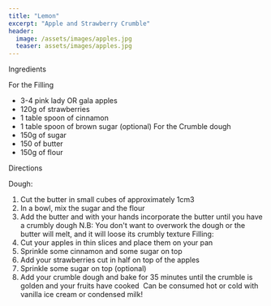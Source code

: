 ```yaml
---
title: "Lemon"
excerpt: "Apple and Strawberry Crumble"
header:
  image: /assets/images/apples.jpg
  teaser: assets/images/apples.jpg
---
```

Ingredients

For the Filling
* 3-4 pink lady OR gala apples
* 120g of strawberries 
* 1 table spoon of cinnamon 
* 1 table spoon of brown sugar (optional)
For the Crumble dough
* 150g of sugar 
* 150 of butter
* 150g of flour 

Directions

Dough: 
1. Cut the butter in small cubes of approximately 1cm3
2. In a bowl, mix the sugar and the flour 
3. Add the butter and with your hands incorporate the butter until you have a crumbly dough
N.B: You don't want to overwork the dough or the butter will melt, and it will loose its crumbly texture
Filling: 
1. Cut your apples in thin slices and place them on your pan 
2. Sprinkle some cinnamon and some sugar on top 
3. Add your strawberries cut in half on top of the apples
4. Sprinkle some sugar on top (optional) 
5. Add your crumble dough and bake for 35 minutes until the crumble is golden and your fruits have cooked 
Can be consumed hot or cold with vanilla ice cream or condensed milk! 

